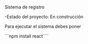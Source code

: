 <h1></h1> Sistema de registro</h1>

-Estado del proyecto: En construcción

Para ejecutar el sistema debes poner 

´´´npm install react´´´´
